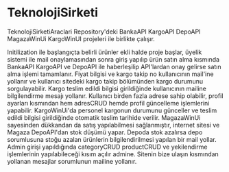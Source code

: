 # TeknolojiSirketi

TeknolojiSirketiAraclari Repository'deki BankaAPI KargoAPI DepoAPI MagazaWinUi KargoWinUI projeleri ile birlikte çalışır.

Initilization ile başlangıçta belirli ürünler ekli halde proje başlar, üyelik sistemi ile mail onaylamasından sonra giriş yapılıp ürün satın alma kısmında BankaAPI KargoAPI ve DepoAPI ile haberleşilip API'lardan onay gelirse satın alma işlemi tamamlanır. Fiyat bilgisi ve kargo takip no kullanıcının mail'ine yollanır ve kullanıcı sitedeki kargo takip bölümünden kargo durumunu sorgulayabilir. Kargo teslim edildi bilgisi girildiğinde kullanıcının mailine bilgilendirme mesajı yollanır. Kullanıcı birden fazla adrese sahip olabilir, profil ayarları kısmından hem adresCRUD hemde profil güncelleme işlemlerini yapabilir. KargoWinUi'da personel kargonun durumunu günceller ve teslim edildi bilgisi girildiğinde otomatik teslim tarihide verilir. MagazaWinUi sayesinden dükkandan da satış yapılabilmesi sağlanmıştır, internet sitesi ve Magaza DepoAPI'dan stok düşümü yapar. Depoda stok azalırsa depo sorumlusuna stoğu azalan ürünlerin bilgilendirilmesi yapılan bir mail yollar. Admin girişi yapıldığında categoryCRUD productCRUD ve yekilendirme işlemlerinin yapılabileceği kısım açılır admine. Sitenin bize ulaşın kısmından yollanan mesajlar sorumlunun mailine yollanır.
